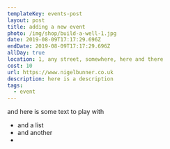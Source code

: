 ```yaml
---
templateKey: events-post
layout: post
title: adding a new event
photo: /img/shop/build-a-well-1.jpg
date: 2019-08-09T17:17:29.696Z
endDate: 2019-08-09T17:17:29.696Z
allDay: true
location: 1, any street, somewhere, here and there
cost: 10
url: https://www.nigelbunner.co.uk
description: here is a description
tags:
  - event
---
```


and here is some text to play with

- and a list
- and another
-
